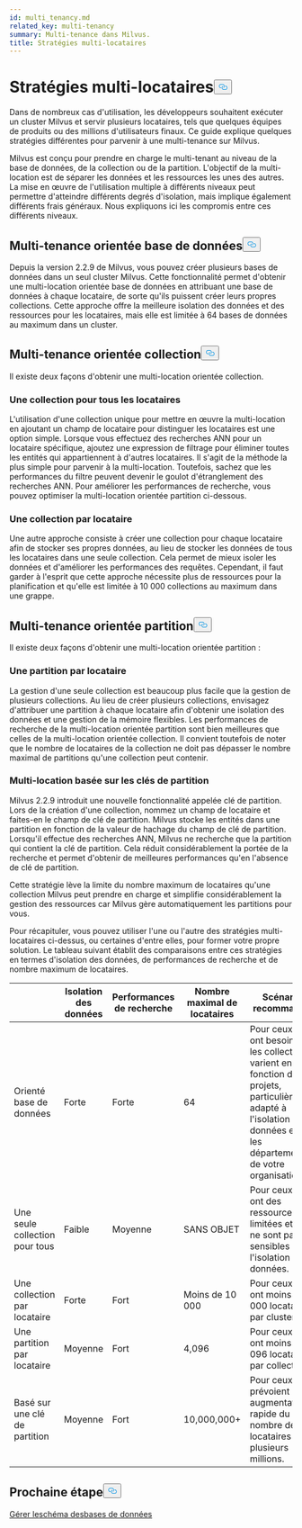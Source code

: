 ```yaml
---
id: multi_tenancy.md
related_key: multi-tenancy
summary: Multi-tenance dans Milvus.
title: Stratégies multi-locataires
---
```

<h1 id="Multi-tenancy-strategies" class="common-anchor-header">Stratégies multi-locataires<button data-href="#Multi-tenancy-strategies" class="anchor-icon" translate="no">
      <svg translate="no"
        aria-hidden="true"
        focusable="false"
        height="20"
        version="1.1"
        viewBox="0 0 16 16"
        width="16"
      >
        <path
          fill="#0092E4"
          fill-rule="evenodd"
          d="M4 9h1v1H4c-1.5 0-3-1.69-3-3.5S2.55 3 4 3h4c1.45 0 3 1.69 3 3.5 0 1.41-.91 2.72-2 3.25V8.59c.58-.45 1-1.27 1-2.09C10 5.22 8.98 4 8 4H4c-.98 0-2 1.22-2 2.5S3 9 4 9zm9-3h-1v1h1c1 0 2 1.22 2 2.5S13.98 12 13 12H9c-.98 0-2-1.22-2-2.5 0-.83.42-1.64 1-2.09V6.25c-1.09.53-2 1.84-2 3.25C6 11.31 7.55 13 9 13h4c1.45 0 3-1.69 3-3.5S14.5 6 13 6z"
        ></path>
      </svg>
    </button></h1><p>Dans de nombreux cas d'utilisation, les développeurs souhaitent exécuter un cluster Milvus et servir plusieurs locataires, tels que quelques équipes de produits ou des millions d'utilisateurs finaux. Ce guide explique quelques stratégies différentes pour parvenir à une multi-tenance sur Milvus.</p>
<p>Milvus est conçu pour prendre en charge le multi-tenant au niveau de la base de données, de la collection ou de la partition. L'objectif de la multi-location est de séparer les données et les ressources les unes des autres. La mise en œuvre de l'utilisation multiple à différents niveaux peut permettre d'atteindre différents degrés d'isolation, mais implique également différents frais généraux. Nous expliquons ici les compromis entre ces différents niveaux.</p>
<h2 id="Database-oriented-multi-tenancy" class="common-anchor-header">Multi-tenance orientée base de données<button data-href="#Database-oriented-multi-tenancy" class="anchor-icon" translate="no">
      <svg translate="no"
        aria-hidden="true"
        focusable="false"
        height="20"
        version="1.1"
        viewBox="0 0 16 16"
        width="16"
      >
        <path
          fill="#0092E4"
          fill-rule="evenodd"
          d="M4 9h1v1H4c-1.5 0-3-1.69-3-3.5S2.55 3 4 3h4c1.45 0 3 1.69 3 3.5 0 1.41-.91 2.72-2 3.25V8.59c.58-.45 1-1.27 1-2.09C10 5.22 8.98 4 8 4H4c-.98 0-2 1.22-2 2.5S3 9 4 9zm9-3h-1v1h1c1 0 2 1.22 2 2.5S13.98 12 13 12H9c-.98 0-2-1.22-2-2.5 0-.83.42-1.64 1-2.09V6.25c-1.09.53-2 1.84-2 3.25C6 11.31 7.55 13 9 13h4c1.45 0 3-1.69 3-3.5S14.5 6 13 6z"
        ></path>
      </svg>
    </button></h2><p>Depuis la version 2.2.9 de Milvus, vous pouvez créer plusieurs bases de données dans un seul cluster Milvus. Cette fonctionnalité permet d'obtenir une multi-location orientée base de données en attribuant une base de données à chaque locataire, de sorte qu'ils puissent créer leurs propres collections. Cette approche offre la meilleure isolation des données et des ressources pour les locataires, mais elle est limitée à 64 bases de données au maximum dans un cluster.</p>
<h2 id="Collection-oriented-multi-tenancy" class="common-anchor-header">Multi-tenance orientée collection<button data-href="#Collection-oriented-multi-tenancy" class="anchor-icon" translate="no">
      <svg translate="no"
        aria-hidden="true"
        focusable="false"
        height="20"
        version="1.1"
        viewBox="0 0 16 16"
        width="16"
      >
        <path
          fill="#0092E4"
          fill-rule="evenodd"
          d="M4 9h1v1H4c-1.5 0-3-1.69-3-3.5S2.55 3 4 3h4c1.45 0 3 1.69 3 3.5 0 1.41-.91 2.72-2 3.25V8.59c.58-.45 1-1.27 1-2.09C10 5.22 8.98 4 8 4H4c-.98 0-2 1.22-2 2.5S3 9 4 9zm9-3h-1v1h1c1 0 2 1.22 2 2.5S13.98 12 13 12H9c-.98 0-2-1.22-2-2.5 0-.83.42-1.64 1-2.09V6.25c-1.09.53-2 1.84-2 3.25C6 11.31 7.55 13 9 13h4c1.45 0 3-1.69 3-3.5S14.5 6 13 6z"
        ></path>
      </svg>
    </button></h2><p>Il existe deux façons d'obtenir une multi-location orientée collection.</p>
<h3 id="One-collection-for-all-tenants" class="common-anchor-header">Une collection pour tous les locataires</h3><p>L'utilisation d'une collection unique pour mettre en œuvre la multi-location en ajoutant un champ de locataire pour distinguer les locataires est une option simple. Lorsque vous effectuez des recherches ANN pour un locataire spécifique, ajoutez une expression de filtrage pour éliminer toutes les entités qui appartiennent à d'autres locataires. Il s'agit de la méthode la plus simple pour parvenir à la multi-location. Toutefois, sachez que les performances du filtre peuvent devenir le goulot d'étranglement des recherches ANN. Pour améliorer les performances de recherche, vous pouvez optimiser la multi-location orientée partition ci-dessous.</p>
<h3 id="One-collection-per-tenant" class="common-anchor-header">Une collection par locataire</h3><p>Une autre approche consiste à créer une collection pour chaque locataire afin de stocker ses propres données, au lieu de stocker les données de tous les locataires dans une seule collection. Cela permet de mieux isoler les données et d'améliorer les performances des requêtes. Cependant, il faut garder à l'esprit que cette approche nécessite plus de ressources pour la planification et qu'elle est limitée à 10 000 collections au maximum dans une grappe.</p>
<h2 id="Partition-oriented-multi-tenancy" class="common-anchor-header">Multi-tenance orientée partition<button data-href="#Partition-oriented-multi-tenancy" class="anchor-icon" translate="no">
      <svg translate="no"
        aria-hidden="true"
        focusable="false"
        height="20"
        version="1.1"
        viewBox="0 0 16 16"
        width="16"
      >
        <path
          fill="#0092E4"
          fill-rule="evenodd"
          d="M4 9h1v1H4c-1.5 0-3-1.69-3-3.5S2.55 3 4 3h4c1.45 0 3 1.69 3 3.5 0 1.41-.91 2.72-2 3.25V8.59c.58-.45 1-1.27 1-2.09C10 5.22 8.98 4 8 4H4c-.98 0-2 1.22-2 2.5S3 9 4 9zm9-3h-1v1h1c1 0 2 1.22 2 2.5S13.98 12 13 12H9c-.98 0-2-1.22-2-2.5 0-.83.42-1.64 1-2.09V6.25c-1.09.53-2 1.84-2 3.25C6 11.31 7.55 13 9 13h4c1.45 0 3-1.69 3-3.5S14.5 6 13 6z"
        ></path>
      </svg>
    </button></h2><p>Il existe deux façons d'obtenir une multi-location orientée partition :</p>
<h3 id="One-partition-per-tenant" class="common-anchor-header">Une partition par locataire</h3><p>La gestion d'une seule collection est beaucoup plus facile que la gestion de plusieurs collections. Au lieu de créer plusieurs collections, envisagez d'attribuer une partition à chaque locataire afin d'obtenir une isolation des données et une gestion de la mémoire flexibles. Les performances de recherche de la multi-location orientée partition sont bien meilleures que celles de la multi-location orientée collection. Il convient toutefois de noter que le nombre de locataires de la collection ne doit pas dépasser le nombre maximal de partitions qu'une collection peut contenir.</p>
<h3 id="Partition-key-based-multi-tenancy" class="common-anchor-header">Multi-location basée sur les clés de partition</h3><p>Milvus 2.2.9 introduit une nouvelle fonctionnalité appelée clé de partition. Lors de la création d'une collection, nommez un champ de locataire et faites-en le champ de clé de partition. Milvus stocke les entités dans une partition en fonction de la valeur de hachage du champ de clé de partition. Lorsqu'il effectue des recherches ANN, Milvus ne recherche que la partition qui contient la clé de partition. Cela réduit considérablement la portée de la recherche et permet d'obtenir de meilleures performances qu'en l'absence de clé de partition.</p>
</div>
<p>Cette stratégie lève la limite du nombre maximum de locataires qu'une collection Milvus peut prendre en charge et simplifie considérablement la gestion des ressources car Milvus gère automatiquement les partitions pour vous.</p>
<p>Pour récapituler, vous pouvez utiliser l'une ou l'autre des stratégies multi-locataires ci-dessus, ou certaines d'entre elles, pour former votre propre solution. Le tableau suivant établit des comparaisons entre ces stratégies en termes d'isolation des données, de performances de recherche et de nombre maximum de locataires.</p>
<table>
<thead>
<tr><th></th><th>Isolation des données</th><th>Performances de recherche</th><th>Nombre maximal de locataires</th><th>Scénarios recommandés</th></tr>
</thead>
<tbody>
<tr><td>Orienté base de données</td><td>Forte</td><td>Forte</td><td>64</td><td>Pour ceux qui ont besoin que les collections varient en fonction des projets, particulièrement adapté à l'isolation des données entre les départements de votre organisation.</td></tr>
<tr><td>Une seule collection pour tous</td><td>Faible</td><td>Moyenne</td><td>SANS OBJET</td><td>Pour ceux qui ont des ressources limitées et qui ne sont pas sensibles à l'isolation des données.</td></tr>
<tr><td>Une collection par locataire</td><td>Forte</td><td>Fort</td><td>Moins de 10 000</td><td>Pour ceux qui ont moins de 10 000 locataires par cluster.</td></tr>
<tr><td>Une partition par locataire</td><td>Moyenne</td><td>Fort</td><td>4,096</td><td>Pour ceux qui ont moins de 4 096 locataires par collection.</td></tr>
<tr><td>Basé sur une clé de partition</td><td>Moyenne</td><td>Fort</td><td>10,000,000+</td><td>Pour ceux qui prévoient une augmentation rapide du nombre de locataires à plusieurs millions.</td></tr>
</tbody>
</table>
<h2 id="Whats-next" class="common-anchor-header">Prochaine étape<button data-href="#Whats-next" class="anchor-icon" translate="no">
      <svg translate="no"
        aria-hidden="true"
        focusable="false"
        height="20"
        version="1.1"
        viewBox="0 0 16 16"
        width="16"
      >
        <path
          fill="#0092E4"
          fill-rule="evenodd"
          d="M4 9h1v1H4c-1.5 0-3-1.69-3-3.5S2.55 3 4 3h4c1.45 0 3 1.69 3 3.5 0 1.41-.91 2.72-2 3.25V8.59c.58-.45 1-1.27 1-2.09C10 5.22 8.98 4 8 4H4c-.98 0-2 1.22-2 2.5S3 9 4 9zm9-3h-1v1h1c1 0 2 1.22 2 2.5S13.98 12 13 12H9c-.98 0-2-1.22-2-2.5 0-.83.42-1.64 1-2.09V6.25c-1.09.53-2 1.84-2 3.25C6 11.31 7.55 13 9 13h4c1.45 0 3-1.69 3-3.5S14.5 6 13 6z"
        ></path>
      </svg>
    </button></h2><p><a href="/docs/fr/manage_databases.md">Gérer le</a><a href="/docs/fr/schema.md">schéma des</a><a href="/docs/fr/manage_databases.md">bases de données</a></p>
